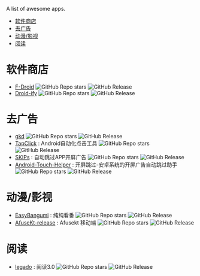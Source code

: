 A list of awesome apps.

- [软件商店](#软件商店)
- [去广告](#去广告)
- [动漫/影视](#动漫影视)
- [阅读](#阅读)

# 软件商店

- [F-Droid](https://github.com/f-droid/fdroidclient) ![GitHub Repo stars](https://img.shields.io/github/stars/f-droid/fdroidclient?style=flat) ![GitHub Release](https://img.shields.io/github/v/release/f-droid/fdroidclient)
- [Droid-ify](https://github.com/Droid-ify/client) ![GitHub Repo stars](https://img.shields.io/github/stars/Droid-ify/client?style=flat) ![GitHub Release](https://img.shields.io/github/v/release/Droid-ify/client)

# 去广告

- [gkd](https://github.com/gkd-kit/gkd) ![GitHub Repo stars](https://img.shields.io/github/stars/gkd-kit/gkd?style=flat) ![GitHub Release](https://img.shields.io/github/v/release/gkd-kit/gkd)
- [TapClick](https://github.com/LGH1996/TapClick) : Android自动化点击工具 ![GitHub Repo stars](https://img.shields.io/github/stars/LGH1996/TapClick?style=flat) ![GitHub Release](https://img.shields.io/github/v/release/LGH1996/TapClick)
- [SKIPs](https://github.com/GuoXiCheng/SKIP) : 自动跳过APP开屏广告 ![GitHub Repo stars](https://img.shields.io/github/stars/GuoXiCheng/SKIP?style=flat) ![GitHub Release](https://img.shields.io/github/v/release/GuoXiCheng/SKIP)
- [Android-Touch-Helper](https://github.com/zfdang/Android-Touch-Helper) : 开屏跳过-安卓系统的开屏广告自动跳过助手 ![GitHub Repo stars](https://img.shields.io/github/stars/zfdang/Android-Touch-Helper?style=flat) ![GitHub Release](https://img.shields.io/github/v/release/zfdang/Android-Touch-Helper)

# 动漫/影视

- [EasyBangumi](https://github.com/easybangumiorg/EasyBangumi) : 纯纯看番 ![GitHub Repo stars](https://img.shields.io/github/stars/easybangumiorg/EasyBangumi?style=flat) ![GitHub Release](https://img.shields.io/github/v/release/easybangumiorg/EasyBangumi)
- [AfuseKt-release](https://github.com/AttemptD/AfuseKt-release) : Afusekt 移动端 ![GitHub Repo stars](https://img.shields.io/github/stars/AttemptD/AfuseKt-release?style=flat) ![GitHub Release](https://img.shields.io/github/v/release/AttemptD/AfuseKt-release)

# 阅读

- [legado](https://github.com/gedoor/legado) : 阅读3.0 ![GitHub Repo stars](https://img.shields.io/github/stars/gedoor/legado?style=flat) ![GitHub Release](https://img.shields.io/github/v/release/gedoor/legado)